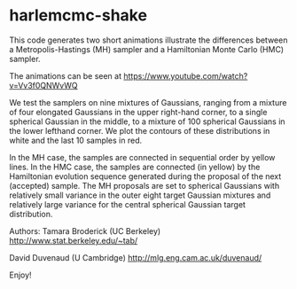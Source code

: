 harlemcmc-shake
===============

This code generates two short animations illustrate the differences between a Metropolis-Hastings (MH) sampler and a Hamiltonian Monte Carlo (HMC) sampler. 

The animations can be seen at 
https://www.youtube.com/watch?v=Vv3f0QNWvWQ

We test the samplers on nine mixtures of Gaussians, ranging from a mixture of four elongated Gaussians in the upper right-hand corner, to a single spherical Gaussian in the middle, to a mixture of 100 spherical Gaussians in the lower lefthand corner. We plot the contours of these distributions in white and the last 10 samples in red.

In the MH case, the samples are connected in sequential order by yellow lines. In the HMC case, the samples are connected (in yellow) by the Hamiltonian evolution sequence generated during the proposal of the next (accepted) sample. The MH proposals are set to spherical Gaussians with relatively small variance in the outer eight target Gaussian mixtures and relatively large variance for the central spherical Gaussian target distribution.

Authors:
Tamara Broderick (UC Berkeley)
http://www.stat.berkeley.edu/~tab/

David Duvenaud (U Cambridge)
http://mlg.eng.cam.ac.uk/duvenaud/


Enjoy!

